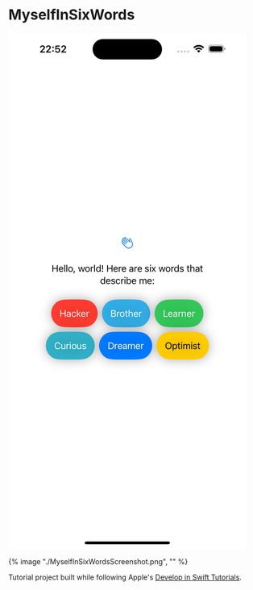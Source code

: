 # MyselfInSixWords

![Screenshot of MyselfInSixWords app on an iPhone. An icon of a hand waving appears above the text, "Hello, world! Here are six words that describe me:". Beneath the sentence are six words with colored backgrounds. Hacker (with a red background), Brother (with a blue background), Learner (with a green background), Curious (with a cyan background), Dreamer (with a dark blue background), and Optimist (with a yellow background).](screenshot.png)

{% image 
    "./MyselfInSixWordsScreenshot.png", 
    ""
%}

Tutorial project built while following Apple's [Develop in Swift Tutorials](https://developer.apple.com/tutorials/develop-in-swift).
